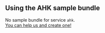 <!-- Marker for build.py that there's no sample bundle. Remove this if you created one -->
## Using the AHK sample bundle

No sample bundle for service `ahk`.  
[You can help us and create one!](https://github.com/codeoverflow-org/nodecg-io/blob/master/docs/docs/contribute.md)